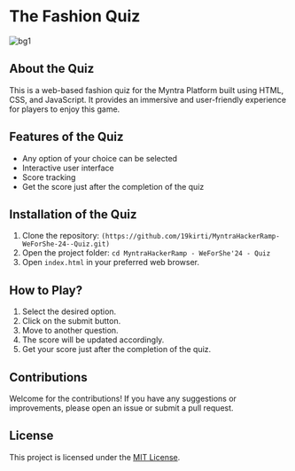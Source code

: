 # The Fashion Quiz 

![bg1](https://github.com/user-attachments/assets/c553e1a0-db0a-4a23-b6d4-817e30bb5d4d)

## About the Quiz 

This is a web-based fashion quiz for the Myntra Platform built using HTML, CSS, and JavaScript. It provides an immersive and user-friendly experience for players to enjoy this game.

## Features of the Quiz 

- Any option of your choice can be selected
- Interactive user interface
- Score tracking
- Get the score just after the completion of the quiz

## Installation of the Quiz 

1. Clone the repository: `(https://github.com/19kirti/MyntraHackerRamp-WeForShe-24--Quiz.git)`
2. Open the project folder: `cd MyntraHackerRamp - WeForShe'24 - Quiz`
3. Open `index.html` in your preferred web browser.

## How to Play?

1. Select the desired option.
2. Click on the submit button.
3. Move to another question.
4. The score will be updated accordingly.
5. Get your score just after the completion of the quiz.

## Contributions

Welcome for the contributions! If you have any suggestions or improvements, please open an issue or submit a pull request.

## License

This project is licensed under the [MIT License](LICENSE).
